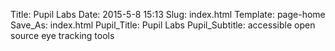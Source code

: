 Title: Pupil Labs
Date: 2015-5-8 15:13
Slug: index.html
Template: page-home
Save_As: index.html
Pupil_Title: Pupil Labs
Pupil_Subtitle: accessible open source eye tracking tools
